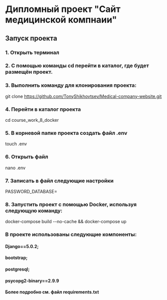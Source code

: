 # Дипломный проект "Сайт медицинской компнаии"

## Запуск проекта
### 1. Открыть терминал
### 2. С помощью команды cd перейти в каталог, где будет размещён проект.
### 3. Выполнить команду для клонирования проекта:
git clone https://github.com/TonyShikhovtsev/Medical-company-website.git

### 4. Перейти в каталог проекта
cd course_work_8_docker

### 5. В корневой папке проекта создать файл .env
touch .env

### 6. Открыть файл
nano .env

### 7. Записать в файл следующие настройки

PASSWORD_DATABASE=

### 8. Запустить проект с помощью Docker, используя следующую команду:
docker-compose build --no-cache && docker-compose up


### В проекте использованы следующие компоненты:
#### Django==5.0.2;
#### bootstrap;
#### postgresql;
#### psycopg2-binary==2.9.9
#### Более подробно см. файл requirements.txt






